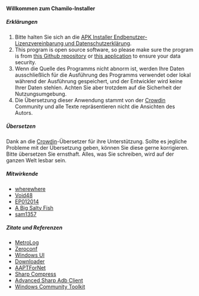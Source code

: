 #### Willkommen zum Chamilo-Installer

##### Erklärungen
1. Bitte halten Sie sich an die [APK Installer Endbenutzer-Lizenzvereinbarung und Datenschutzerklärung](https://github.com/Paving-Base/APK-Installer/blob/main/Privacy.md).
2. This program is open source software, so please make sure the program is from [this Github repository](https://github.com/Paving-Base/APK-Installer) or [this application](https://www.microsoft.com/store/apps/9P2JFQ43FPPG) to ensure your data security.
3. Wenn die Quelle des Programms nicht abnorm ist, werden Ihre Daten ausschließlich für die Ausführung des Programms verwendet oder lokal während der Ausführung gespeichert, und der Entwickler wird keine Ihrer Daten stehlen. Achten Sie aber trotzdem auf die Sicherheit der Nutzungsumgebung.
4. Die Übersetzung dieser Anwendung stammt von der [Crowdin](https://crowdin.com/project/APKInstaller "Crowdin") Community und alle Texte repräsentieren nicht die Ansichten des Autors.

##### Übersetzen
Dank an die [Crowdin](https://crowdin.com/project/APKInstaller "Crowdin")-Übersetzer für ihre Unterstützung. Sollte es jegliche Probleme mit der Übersetzung geben, können Sie diese gerne korrigieren. Bitte übersetzen Sie ernsthaft. Alles, was Sie schreiben, wird auf der ganzen Welt lesbar sein.

##### Mitwirkende
- [wherewhere](https://github.com/wherewhere)
- [Void48](https://github.com/Void48)
- [EP012014](https://github.com/EP012014)
- [A Big Salty Fish](https://github.com/bigsaltyfishes)
- [sam1357](https://github.com/sam1357)

##### Zitate und Referenzen
- [MetroLog](https://github.com/roubachof/MetroLog "MetroLog")
- [Zeroconf](https://github.com/novotnyllc/Zeroconf "Zeroconf")
- [Windows UI](https://github.com/microsoft/microsoft-ui-xaml "Windows UI")
- [Downloader](https://github.com/bezzad/Downloader "Downloader")
- [AAPTForNet](https://github.com/canheo136/QuickLook.Plugin.ApkViewer "AAPTForNet")
- [Sharp Compress](https://github.com/adamhathcock/sharpcompress "Sharp Compress")
- [Advanced Sharp Adb Client](https://github.com/yungd1plomat/AdvancedSharpAdbClient "Advanced Sharp Adb Client")
- [Windows Community Toolkit](https://github.com/CommunityToolkit/WindowsCommunityToolkit "Windows Community Toolkit")
